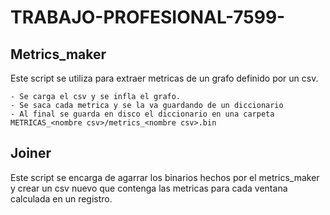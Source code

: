 # TRABAJO-PROFESIONAL-7599-

## Metrics_maker

Este script se utiliza para extraer metricas de un grafo definido por un csv.

    - Se carga el csv y se infla el grafo.
    - Se saca cada metrica y se la va guardando de un diccionario 
    - Al final se guarda en disco el diccionario en una carpeta METRICAS_<nombre csv>/metrics_<nombre csv>.bin

## Joiner 

Este script se encarga de agarrar los binarios hechos por el metrics_maker y crear un csv nuevo que contenga las metricas para cada ventana calculada en un registro.
